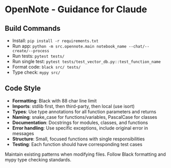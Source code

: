 # OpenNote - Guidance for Claude

## Build Commands

- Install: `pip install -r requirements.txt`
- Run app: `python -m src.opennote.main notebook_name --chat/--create/--process`
- Run tests: `pytest tests/`
- Run single test: `pytest tests/test_vector_db.py::test_function_name`
- Format code: `black src/ tests/`
- Type check: `mypy src/`

## Code Style

- **Formatting**: Black with 88 char line limit
- **Imports**: stdlib first, then third-party, then local (use isort)
- **Types**: Use type annotations for all function parameters and returns
- **Naming**: snake_case for functions/variables, PascalCase for classes
- **Documentation**: Docstrings for modules, classes, and functions
- **Error handling**: Use specific exceptions, include original error in messages
- **Structure**: Small, focused functions with single responsibilities
- **Testing**: Each function should have corresponding test cases

Maintain existing patterns when modifying files. Follow Black formatting and mypy type checking standards.
